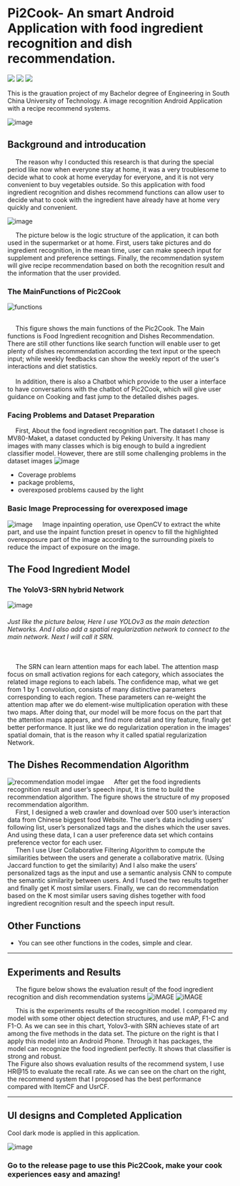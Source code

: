 # Pi2Cook- An smart Android Application with food ingredient recognition and dish recommendation.

![](https://img.shields.io/appveyor/build/gruntjs/grunt)
![](https://img.shields.io/badge/license-MIT-blue) 
![](https://img.shields.io/badge/Android-7.0%2B-blue)

This is the grauation project of my Bachelor degree of Engineering in South China University of Technology. A image recognition Android Application with a recipe recommend systems.

![image](https://github.com/Magicboomliu/Graduation_Project-SCUT-/blob/master/imags/ccc.png)

## Background and introducation  

&ensp;&ensp; The reason why I conducted this research is that during the special period like now when everyone stay at home, it was a very troublesome to decide what to cook at home everyday for everyone, and it is not very convenient to buy vegetables outside. So this application with food ingredient recognition and dishes recommend functions can allow user to decide what to cook with the ingredient have already have at home very quickly and convenient.

![image](https://github.com/Magicboomliu/Graduation_Project-SCUT-/blob/master/imags/hahahaha.png)

&ensp;&ensp; The picture below is the logic structure of the application, it can both used in the supermarket or at home. First, users take pictures and do ingredient recognition, in the mean time, user can make speech input for supplement and preference settings. Finally, the recommendation system will give recipe recommendation based on both the recognition result and the information that the user provided.
### The MainFunctions of Pic2Cook 
![functions](https://github.com/Magicboomliu/Pic2Cook/blob/master/imags/pic2cookss.jpg)

<br>&ensp;&ensp;  This figure shows the main functions of the Pic2Cook. The Main functions is Food Ingredient recognition and Dishes Recommendation. There are still other functions like search function will enable user to get plenty of dishes recommendation according the text input or
the speech input; while weekly feedbacks can show the weekly report of the user's interactions and diet statistics.</br>  
&ensp;&ensp;  In addition, there is also a Chatbot which provide to the user a interface to have conversations with the chatbot of Pic2Cook, which will give user guidance on Cooking and fast jump to the detailed dishes pages.


### Facing Problems and Dataset Preparation

&ensp;&ensp; First, About the food ingredient recognition part. The dataset I chose is MV80-Maket, a dataset conducted by Peking University. It has many images with many classes which is big enough to build a ingredient classifier model.
However, there are still some challenging problems in the dataset images 
![image](https://github.com/Magicboomliu/Graduation_Project-SCUT-/blob/master/imags/uploader01.png)
* Coverage problems
* package problems, 
* overexposed problems caused by the light 
### Basic Image Preprocessing for overexposed image
![image](https://github.com/Magicboomliu/Graduation_Project-SCUT-/blob/master/imags/imagep.png)
&ensp;&ensp; Image inpainting operation, use OpenCV to extract the white part, and use the inpaint function preset in opencv to fill the highlighted overexposure part of the image according to the surrounding pixels to reduce the impact of exposure on the image.
## The Food Ingredient Model  
### The YoloV3-SRN hybrid Network  
![image](https://github.com/Magicboomliu/Graduation_Project-SCUT-/blob/master/imags/图片1.png)  
 
###### Just like the picture below, Here I use YOLOv3 as the main detection Networks. And I also add a spatial regularization network to connect to the main network. Next I will call it SRN.   
 <br> &ensp;&ensp; The SRN can learn attention maps for each label. The attention masp focus on small activation regions for each category, which associates the related image regions to each labels. The confidence map, what we get from 1 by 1 convolution, consists of many distinctive parameters corresponding to each region. These parameters can re-weight the attention map after we do element-wise multiplication operation with these two maps. After doing that, our model will be more focus on the part that the attention maps appears, and find more detail and tiny feature, finally get better performance. It just like we do regularization operation in the images’ spatial domain, that is the reason why it called spatial regularization Network.</br>
  
  ## The Dishes Recommendation Algorithm
  ![recommendation model imgae](https://github.com/Magicboomliu/Graduation_Project-SCUT-/blob/master/imags/Dishes_recommendation.png)
&ensp;&ensp; After get the food ingredients recognition result and user’s speech input, It is time to build the recommendation algorithm.
The figure shows the structure of my proposed recommendation algorithm.   
 &ensp;&ensp;  First, I designed a web crawler and download over 500 user’s interaction data from Chinese biggest food Website. The user’s data including users’ following list, user’s personalized tags and the dishes which the user saves. And using these data, I can a user preference data set which contains preference vector for each user.   
  &ensp;&ensp; Then I use User Collaborative Filtering Algorithm to compute the similarities between the users and generate a collaborative matrix. (Using Jaccard function to get the similarity) And I also make the users’ personalized tags as the input and use a semantic analysis CNN to compute the semantic similarity between users. And I fused the two results together and finally get K most similar users. Finally, we can do recommendation based on the K most similar users saving dishes together with food ingredient recognition result and the speech input result.
## Other Functions
* You can see other functions in the codes, simple and clear.

-------------------------------------------------------------------------------------------------------------------------------
## Experiments and Results

&ensp;&ensp; The figure below shows the evaluation result of the food ingredient recognition and dish recommendation systems
![iMAGE](https://github.com/Magicboomliu/Graduation_Project-SCUT-/blob/master/imags/androidsss.png) ![iMAGE](https://github.com/Magicboomliu/Graduation_Project-SCUT-/blob/master/imags/Picture2.png)

&ensp;&ensp; This is the experiments results of the recognition model. I compared my model with some other object detection structures, and use mAP, F1-C and F1-O.
 As we can see in this chart, Yolov3-with SRN achieves state of art among the five methods in the data set.
The picture on the right is that I apply this model into an Android Phone. Through it has packages, the model can recognize the food ingredient perfectly. It shows that classifier is strong and robust.  
The Figure also shows evaluation results of the recommend system, I use HR@15 to evaluate the recall rate. As we can see on the chart on the right, the recommend system that I proposed has the best performance compared with ItemCF and UsrCF.

------------------------------------------------------------------------------------------------------------------------
## UI designs and Completed Application
Cool dark mode is applied in this application.  

![image](https://github.com/Magicboomliu/Graduation_Project-SCUT-/blob/master/imags/effects.png)

### Go to the release page to use this Pic2Cook, make your cook experiences easy and amazing!


  
  
